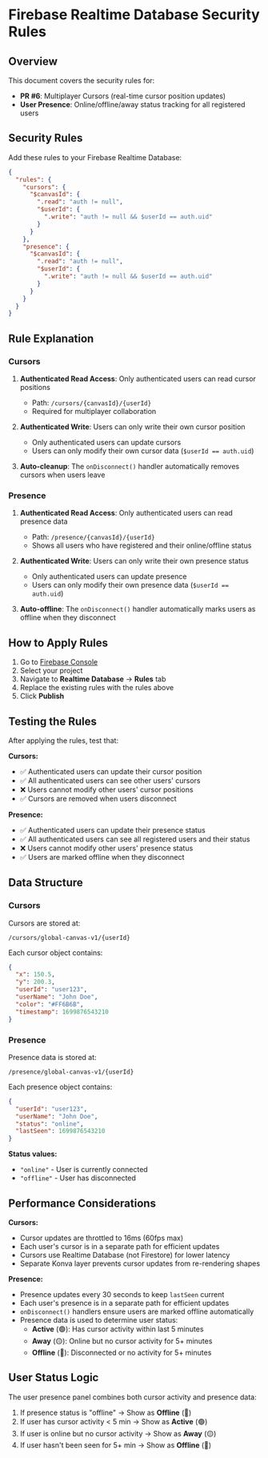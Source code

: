 # Firebase Realtime Database Security Rules

## Overview
This document covers the security rules for:
- **PR #6**: Multiplayer Cursors (real-time cursor position updates)
- **User Presence**: Online/offline/away status tracking for all registered users

## Security Rules

Add these rules to your Firebase Realtime Database:

```json
{
  "rules": {
    "cursors": {
      "$canvasId": {
        ".read": "auth != null",
        "$userId": {
          ".write": "auth != null && $userId == auth.uid"
        }
      }
    },
    "presence": {
      "$canvasId": {
        ".read": "auth != null",
        "$userId": {
          ".write": "auth != null && $userId == auth.uid"
        }
      }
    }
  }
}
```

## Rule Explanation

### Cursors
1. **Authenticated Read Access**: Only authenticated users can read cursor positions
   - Path: `/cursors/{canvasId}/{userId}`
   - Required for multiplayer collaboration

2. **Authenticated Write**: Users can only write their own cursor position
   - Only authenticated users can update cursors
   - Users can only modify their own cursor data (`$userId == auth.uid`)

3. **Auto-cleanup**: The `onDisconnect()` handler automatically removes cursors when users leave

### Presence
1. **Authenticated Read Access**: Only authenticated users can read presence data
   - Path: `/presence/{canvasId}/{userId}`
   - Shows all users who have registered and their online/offline status

2. **Authenticated Write**: Users can only write their own presence status
   - Only authenticated users can update presence
   - Users can only modify their own presence data (`$userId == auth.uid`)

3. **Auto-offline**: The `onDisconnect()` handler automatically marks users as offline when they disconnect

## How to Apply Rules

1. Go to [Firebase Console](https://console.firebase.google.com/)
2. Select your project
3. Navigate to **Realtime Database** → **Rules** tab
4. Replace the existing rules with the rules above
5. Click **Publish**

## Testing the Rules

After applying the rules, test that:

**Cursors:**
- ✅ Authenticated users can update their cursor position
- ✅ All authenticated users can see other users' cursors
- ❌ Users cannot modify other users' cursor positions
- ✅ Cursors are removed when users disconnect

**Presence:**
- ✅ Authenticated users can update their presence status
- ✅ All authenticated users can see all registered users and their status
- ❌ Users cannot modify other users' presence status
- ✅ Users are marked offline when they disconnect

## Data Structure

### Cursors
Cursors are stored at:
```
/cursors/global-canvas-v1/{userId}
```

Each cursor object contains:
```json
{
  "x": 150.5,
  "y": 200.3,
  "userId": "user123",
  "userName": "John Doe",
  "color": "#FF6B6B",
  "timestamp": 1699876543210
}
```

### Presence
Presence data is stored at:
```
/presence/global-canvas-v1/{userId}
```

Each presence object contains:
```json
{
  "userId": "user123",
  "userName": "John Doe",
  "status": "online",
  "lastSeen": 1699876543210
}
```

**Status values:**
- `"online"` - User is currently connected
- `"offline"` - User has disconnected

## Performance Considerations

**Cursors:**
- Cursor updates are throttled to 16ms (60fps max)
- Each user's cursor is in a separate path for efficient updates
- Cursors use Realtime Database (not Firestore) for lower latency
- Separate Konva layer prevents cursor updates from re-rendering shapes

**Presence:**
- Presence updates every 30 seconds to keep `lastSeen` current
- Each user's presence is in a separate path for efficient updates
- `onDisconnect()` handlers ensure users are marked offline automatically
- Presence data is used to determine user status:
  - **Active** (🟢): Has cursor activity within last 5 minutes
  - **Away** (🟡): Online but no cursor activity for 5+ minutes
  - **Offline** (🔴): Disconnected or no activity for 5+ minutes

## User Status Logic

The user presence panel combines both cursor activity and presence data:
1. If presence status is "offline" → Show as **Offline** (🔴)
2. If user has cursor activity < 5 min → Show as **Active** (🟢)
3. If user is online but no cursor activity → Show as **Away** (🟡)
4. If user hasn't been seen for 5+ min → Show as **Offline** (🔴)

